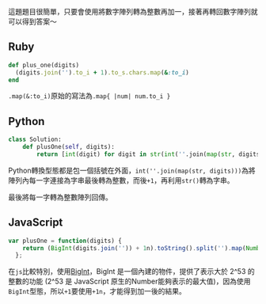 這題題目很簡單，只要會使用將數字陣列轉為整數再加一，接著再轉回數字陣列就可以得到答案～

## Ruby
```ruby
def plus_one(digits)
  (digits.join('').to_i + 1).to_s.chars.map(&:to_i)
end
```

`.map(&:to_i)`原始的寫法為`.map{ |num| num.to_i }`

## Python
```py
class Solution:
    def plusOne(self, digits):
        return [int(digit) for digit in str(int(''.join(map(str, digits))) + 1)]
```
Python轉換型態都是包一個括號在外面，`int(''.join(map(str, digits)))`為將陣列內每一字連接為字串最後轉為整數，而後`+1`，再利用`str()`轉為字串。

最後將每一字轉為整數陣列回傳。

## JavaScript
```js
var plusOne = function(digits) {
    return (BigInt(digits.join('')) + 1n).toString().split('').map(Number);
  };
```

在`js`比較特別，使用[BigInt](https://developer.mozilla.org/zh-TW/docs/Web/JavaScript/Reference/Global_Objects/BigInt)，BigInt 是一個內建的物件，提供了表示大於 2^53 的整數的功能 (2^53 是 JavaScript 原生的Number能夠表示的最大值)，因為使用`BigInt`型態，所以`+1`要使用`+1n`，才能得到加一後的結果。